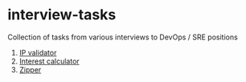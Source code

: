 # interview-tasks

Collection of tasks from various interviews to DevOps / SRE positions

1. [IP validator](01/)
2. [Interest calculator](02/)
3. [Zipper](03/)
